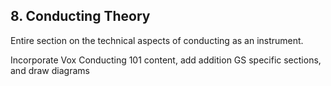 ## 8. Conducting Theory

Entire section on the technical aspects of conducting as an instrument.

Incorporate Vox Conducting 101 content, add addition GS specific
sections, and draw diagrams